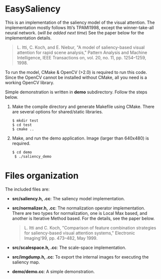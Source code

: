 EasySaliency
===

This is an implementation of the saliency model of the visual attention. The implementation mostly follows Itti’s TPAMI1998, except the winner-take-all neural network. (*will be added next time*) See the paper below for the implementation details.

> L. Itti, C. Koch, and E. Niebur, "A model of saliency-based visual attention for rapid scene analysis," Pattern Analysis and Machine Intelligence, IEEE Transactions on, vol. 20, no. 11, pp. 1254–1259, 1998.

To run the model, CMake & OpenCV (>2.0) is required to run this code. Since the OpenCV cannot be installed without CMake, all you need is a working OpenCV library.

Simple demonstration is written in **demo** subdirectory. Follow the steps below.

1. Make the compile directory and generate Makefile using CMake. There are several options for shared/static libraries.

	```
	$ mkdir test 
	$ cd test
	$ cmake ..
	```
	
2. Make, and run the demo application. Image (larger than 640x480) is required.

	```
	$ cd demo
	 $ ./saliency_demo
	```

Files organization
===

The included files are:

- **src/saliency.h, .cc**: The saliency model implementation.
- **src/normalizer.h, .cc**: The normalization operator implementation. There are two types for normalization, one is Local Max based, and another is Iterative Method based. For the details, see the paper below.

	> L. Itti and C. Koch, "Comparison of feature combination strategies for saliency-based visual attention systems," Electronic Imaging'99, pp. 473–482, May 1999.

- **src/scalespace.h, .cc**: The scale-space implementation.
- **src/imgdump.h, .cc**: To export the internal images for executing the saliency map.
- **demo/demo.cc**: A simple demonstration.

